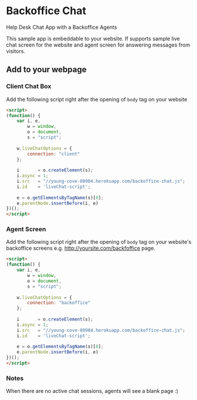 # Backoffice Chat
Help Desk Chat App with a Backoffice Agents

This sample app is embeddable to your website. If supports sample live chat screen for the website and agent screen for answering messages from visitors.

## Add to your webpage

### Client Chat Box
Add the following script right after the opening of `body` tag on your website

```html
<script>
(function() {
    var i, e,
        w = window,
        o = document,
        s = "script";
        
    w.liveChatOptions = {
        connection: "client"
    };
    
    i       = o.createElement(s);
    i.async = 1;
    i.src   = "//young-cove-80904.herokuapp.com/backoffice-chat.js";
    i.id    = 'liveChat-script';
    
    e = o.getElementsByTagName(s)[0];
    e.parentNode.insertBefore(i, e)
})();
</script>
```

### Agent Screen
Add the following script right after the opening of `body` tag on your website's backoffice screens e.g. http://yoursite.com/backfoffice page.

```html
<script>
(function() {
    var i, e,
        w = window,
        o = document,
        s = "script";
        
    w.liveChatOptions = {
        connection: "backoffice"
    };
    
    i       = o.createElement(s);
    i.async = 1;
    i.src   = "//young-cove-80904.herokuapp.com/backoffice-chat.js";
    i.id    = 'liveChat-script';
    
    e = o.getElementsByTagName(s)[0];
    e.parentNode.insertBefore(i, e)
})();
</script>
```

### Notes
When there are no active chat sessions, agents will see a blank page :)